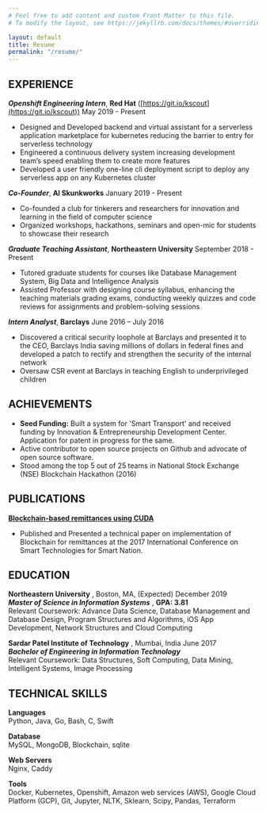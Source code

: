 ```yaml
---
# Feel free to add content and custom Front Matter to this file.
# To modify the layout, see https://jekyllrb.com/docs/themes/#overriding-theme-defaults

layout: default
title: Resume
permalink: "/resume/"
---
```


## EXPERIENCE
_**Openshift Engineering Intern**_,  **Red Hat** ([https://git.io/kscout](https://git.io/kscout))  May 2019 - Present

- Designed and Developed backend and virtual assistant for a serverless application marketplace for kubernetes reducing the barrier to entry for serverless technology
- Engineered a continuous delivery system increasing development team’s speed enabling them to create more features
- Developed a user friendly one-line cli deployment script to deploy any serverless app on any Kubernetes cluster

_**Co-Founder**_,  **AI Skunkworks** January 2019 - Present

- Co-founded a club for tinkerers and researchers for innovation and learning in the field of computer science
- Organized workshops, hackathons, seminars and open-mic for students to showcase their research

_**Graduate Teaching Assistant**_,  **Northeastern University** September 2018 - Present

- Tutored graduate students for courses like Database Management System, Big Data and Intelligence Analysis
- Assisted Professor with designing course syllabus, enhancing the teaching materials grading exams, conducting weekly quizzes and code reviews for assignments and problem-solving sessions

_**Intern Analyst**_, **Barclays** June 2016 – July 2016

- Discovered a critical security loophole at Barclays and presented it to the CEO, Barclays India saving millions of dollars in federal fines and developed a patch to rectify and strengthen the security of the internal network
- Oversaw CSR event at Barclays in teaching English to underprivileged children

## ACHIEVEMENTS
- **Seed Funding:** Built a system for &#39;Smart Transport&#39; and received funding by Innovation &amp; Entrepreneurship Development Center. Application for patent in progress for the same.
- Active contributor to open source projects on Github and advocate of open source software.
- Stood among the top 5 out of 25 teams in National Stock Exchange (NSE) Blockchain Hackathon (2016)

## PUBLICATIONS
[**Blockchain-based remittances using CUDA**](https://ieeexplore.ieee.org/document/8358503)

- Published and Presented a technical paper on implementation of Blockchain for remittances at the 2017 International Conference on Smart Technologies for Smart Nation.

## EDUCATION
**Northeastern University** , Boston, MA,  (Expected) December 2019 <br/>
_**Master of Science in Information Systems**_ , **GPA: 3.81**<br/>
Relevant Coursework: Advance Data Science, Database Management and Database Design, Program Structures and Algorithms, iOS App Development, Network Structures and Cloud Computing

**Sardar Patel Institute of Technology** , Mumbai, India    June 2017<br/>
_**Bachelor of Engineering in Information Technology**_<br/>
Relevant Coursework: Data Structures, Soft Computing, Data Mining, Intelligent Systems, Image Processing

## TECHNICAL SKILLS
**Languages**<br/>
Python, Java, Go, Bash, C, Swift

**Database**<br/>
MySQL, MongoDB, Blockchain, sqlite

**Web Servers**<br/>
Nginx, Caddy

**Tools**<br/>
Docker, Kubernetes, Openshift, Amazon web services (AWS), Google Cloud Platform (GCP), Git, Jupyter, NLTK, Sklearn, Scipy, Pandas, Terraform
